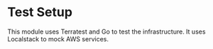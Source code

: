 # Test Setup
This module uses Terratest and Go to test the infrastructure.
It uses Localstack to mock AWS services.
